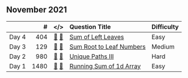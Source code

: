 ## November 2021

||#|</>|Question Title|Difficulty|
|:--|--:|:-:|:--|:--|
|Day 4|404|[📎](../src/q_401_450/q0404.hpp) [📝](../src/q_401_450/q0404_unittest.hpp)|[Sum of Left Leaves](https://leetcode.com/problems/sum-of-left-leaves/)|Easy|
|Day 3|129|[📎](../src/q_101_150/q0129.hpp) [📝](../src/q_101_150/q0129_unittest.hpp)|[Sum Root to Leaf Numbers](https://leetcode.com/problems/sum-root-to-leaf-numbers/)|Medium|
|Day 2|980|[📎](../src/q_951_1000/q0980.hpp) [📝](../src/q_951_1000/q0980_unittest.hpp)|[Unique Paths III](https://leetcode.com/problems/unique-paths-iii/)|Hard|
|Day 1|1480|[📎](../src/q_1451_1500/q1480.hpp) [📝](../src/q_1451_1500/q1480_unittest.hpp)|[Running Sum of 1d Array](https://leetcode.com/problems/running-sum-of-1d-array/)|Easy|

